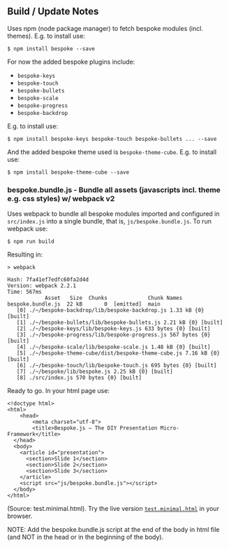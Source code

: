 ## Build / Update Notes

Uses npm (node package manager) to fetch bespoke modules (incl. themes).
E.g. to install use:

    $ npm install bespoke --save

For now the added bespoke plugins include:

- `bespoke-keys`
- `bespoke-touch`
- `bespoke-bullets`
- `bespoke-scale`
- `bespoke-progress`
- `bespoke-backdrop`

E.g. to install use:

    $ npm install bespoke-keys bespoke-touch bespoke-bullets ... --save

And the added bespoke theme used is `bespoke-theme-cube`. E.g. to install use:

    $ npm install bespoke-theme-cube --save



### bespoke.bundle.js - Bundle all assets (javascripts incl. theme e.g. css styles) w/ webpack v2

Uses webpack to bundle all bespoke modules
imported and configured in `src/index.js`
into a single bundle, that is, `js/bespoke.bundle.js`.
To run webpack use:

    $ npm run build

Resulting in:

```
> webpack

Hash: 7fa41ef7edfc60fa2d4d
Version: webpack 2.2.1
Time: 567ms
            Asset   Size  Chunks             Chunk Names
bespoke.bundle.js  22 kB       0  [emitted]  main
   [0] ./~/bespoke-backdrop/lib/bespoke-backdrop.js 1.33 kB {0} [built]
   [1] ./~/bespoke-bullets/lib/bespoke-bullets.js 2.21 kB {0} [built]
   [2] ./~/bespoke-keys/lib/bespoke-keys.js 633 bytes {0} [built]
   [3] ./~/bespoke-progress/lib/bespoke-progress.js 567 bytes {0} [built]
   [4] ./~/bespoke-scale/lib/bespoke-scale.js 1.48 kB {0} [built]
   [5] ./~/bespoke-theme-cube/dist/bespoke-theme-cube.js 7.16 kB {0} [built]
   [6] ./~/bespoke-touch/lib/bespoke-touch.js 695 bytes {0} [built]
   [7] ./~/bespoke/lib/bespoke.js 2.25 kB {0} [built]
   [8] ./src/index.js 570 bytes {0} [built]
```

Ready to go. In your html page use:

```
<!doctype html>
<html>
	<head>
		<meta charset="utf-8">
		<title>Bespoke.js – The DIY Presentation Micro-Framework</title>
  </head>
  <body>
    <article id="presentation">
      <section>Slide 1</section>
      <section>Slide 2</section>
      <section>Slide 3</section>
    </article>
    <script src="js/bespoke.bundle.js"></script>
  </body>
</html>    
```

(Source: test.minimal.html). Try the live version [`test.minimal.html`](http://slideshow-templates.github.io/slideshow-bespoke.js/test.minimal.html)
in your browser.

NOTE: Add the bespoke.bundle.js script at the end of the body in html file
(and NOT in the head or in the beginning of the body).

